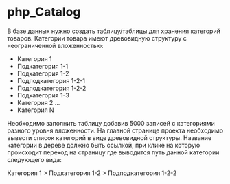 # php_Catalog 
В базе данных нужно создать таблицу/таблицы для хранения категорий товаров.
Категории товара имеют древовидную структуру с неограниченной вложенностью:

- Категория 1
- Подкатегория 1-1
- Подкатегория 1-2
- Подподкатегория 1-2-1
- Подподкатегория 1-2-2
- Подкатегория 1-3
- Категория 2
...
- Категория N

Необходимо заполнить таблицу добавив 5000 записей с категориями разного уровня
вложенности.
На главной странице проекта необходимо вывести список категорий в виде
древовидной структуры.
Название категории в дереве должно быть ссылкой, при клике на которую происходит
переход на страницу где выводится путь данной категории следующего вида:

Категория 1 > Подкатегория 1-2 > Подподкатегория 1-2-2
